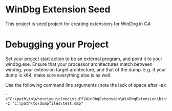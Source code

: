 # WinDbg Extension Seed
This project is seed project for creating extensions for WinDbg in C#.

# Debugging your Project
Set your project start action to be an external program, and point it to your windbg.exe. Ensure that your processor architectures match between windbg, your extension target archtecture, and that of the dump. E.g. if your dump is x64, make sure everything else is as well.

Use the following command line arguments (note the lack of space after -a):

    -a"C:\path\to\where\you\clone\stuff\WinDbgExtension\WinDbgExtension\bin\x64\Debug\WinDbgExtension" -z "C:\path\to\dumpfiles\test.dmp"